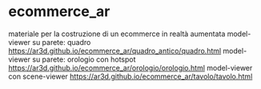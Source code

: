 # ecommerce_ar
materiale per la costruzione di un ecommerce in realtà aumentata
model-viewer su parete: quadro
https://ar3d.github.io/ecommerce_ar/quadro_antico/quadro.html
model-viewer su parete: orologio con hotspot
https://ar3d.github.io/ecommerce_ar/orologio/orologio.html
model-viewer con scene-viewer
https://ar3d.github.io/ecommerce_ar/tavolo/tavolo.html
